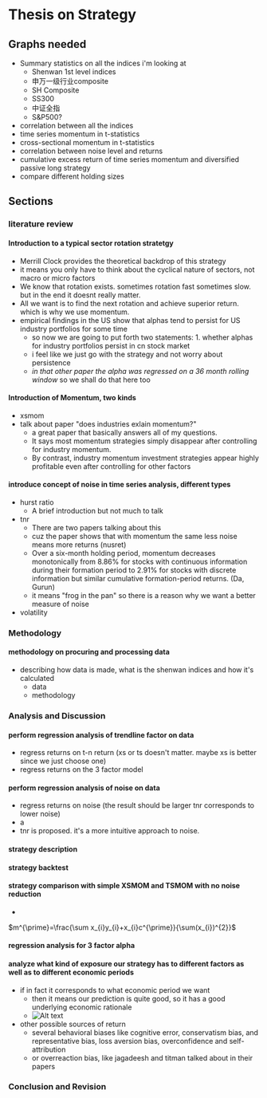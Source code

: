 # Thesis on Strategy
## Graphs needed
- Summary statistics on all the indices i'm looking at
  - Shenwan 1st level indices
  - 申万一级行业composite
  - SH Composite
  - SS300
  - 中证全指
  - S&P500?
- correlation between all the indices
- time series momentum in t-statistics
- cross-sectional momentum in t-statistics
- correlation between noise level and returns
- cumulative excess return of time series momentum and diversified passive long strategy
- compare different holding sizes
## Sections
### literature review
#### Introduction to a typical sector rotation stratetgy
- Merrill Clock provides the theoretical backdrop of this strategy
- it means you only have to think about the cyclical nature of sectors, not macro or micro factors
- We know that rotation exists. sometimes rotation fast sometimes slow. but in the end it doesnt really matter. 
- All we want is to find the next rotation and achieve superior return. which is why we use momentum.
- empirical findings in the US show that alphas tend to persist for US industry portfolios for some time
  - so now we are going to put forth two statements: 1. whether alphas for industry portfolios persist in cn stock market
  - i feel like we just go with the strategy and not worry about persistence
  - *in that other paper the alpha was regressed on a 36 month rolling window* so we shall do that here too
#### Introduction of Momentum, two kinds
- xsmom
- talk about paper "does industries exlain momentum?"
  - a great paper that basically answers all of my questions. 
  - It says most momentum strategies simply disappear after controlling for industry momentum. 
  - By contrast, industry momentum investment strategies appear highly profitable even after controlling for other factors
#### introduce concept of noise in time series analysis, different types
- hurst ratio
  - A brief introduction but not much to talk
- tnr
  - There are two papers talking about this
  - cuz the paper shows that with momentum the same less noise means more returns (nusret)
  - Over a six-month holding period, momentum decreases monotonically from 8.86% for stocks with continuous information during their formation period to 2.91% for stocks with discrete information but similar cumulative formation-period returns. (Da, Gurun)
  - it means "frog in the pan" so there is a reason why we want a better measure of noise
- volatility
### Methodology
#### methodology on procuring and processing data
- describing how data is made, what is the shenwan indices and how it's calculated
  - data
  - methodology
### Analysis and Discussion
#### perform regression analysis of trendline factor on data
- regress returns on t-n return (xs or ts doesn't matter. maybe xs is better since we just choose one)
- regress returns on the 3 factor model
#### perform regression analysis of noise on data 
- regress returns on noise (the result should be larger tnr corresponds to lower noise)
- a
- tnr is proposed. it's a more intuitive approach to noise. 
#### strategy description
#### strategy backtest
#### strategy comparison with simple XSMOM and TSMOM with no noise reduction
- 
$m^{\prime}=\frac{\sum x_{i}y_{i}+x_{i}c^{\prime}}{\sum(x_{i})^{2}}$
#### regression analysis for 3 factor alpha
#### analyze what kind of exposure our strategy has to different factors as well as to different economic periods
- if in fact it corresponds to what economic period we want
  - then it means our prediction is quite good, so it has a good underlying economic rationale
  - ![Alt text](image.png)
- other possible sources of return
  - several behavioral biases like cognitive error, conservatism bias, and representative bias, loss aversion bias, overconfidence and self-attribution
  - or overreaction bias, like jagadeesh and titman talked about in their papers
### Conclusion and Revision